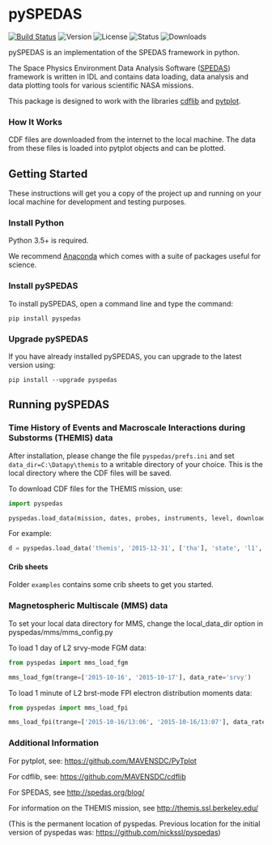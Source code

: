 
# pySPEDAS
[![Build Status](https://travis-ci.com/spedas/pyspedas.svg?branch=master)](https://travis-ci.com/spedas/pyspedas)
![Version](https://img.shields.io/pypi/v/pyspedas.svg)
![License](https://img.shields.io/pypi/l/pyspedas.svg)
![Status](https://img.shields.io/pypi/status/pyspedas.svg)
![Downloads](https://img.shields.io/pypi/dm/pyspedas.svg)

pySPEDAS is an implementation of the SPEDAS framework in python. 

The Space Physics Environment Data Analysis Software ([SPEDAS](http://spedas.org/wiki)) framework is written in IDL and contains data loading, data analysis and data plotting tools for various scientific NASA missions.   

This package is designed to work with the libraries [cdflib](https://github.com/MAVENSDC/cdflib) and [pytplot](https://github.com/MAVENSDC/PyTplot).

### How It Works

CDF files are downloaded from the internet to the local machine. 
The data from these files is loaded into pytplot objects and can be plotted. 

## Getting Started

These instructions will get you a copy of the project up and running on your local machine for development and testing purposes.

### Install Python

Python 3.5+ is required.  

We recommend [Anaconda](https://www.continuum.io/downloads/) which comes with a suite of packages useful for science. 

### Install pySPEDAS

To install pySPEDAS, open a command line and type the command:

`pip install pyspedas`

### Upgrade pySPEDAS

If you have already installed pySPEDAS, you can upgrade to the latest version using:

`pip install --upgrade pyspedas`


## Running pySPEDAS

### Time History of Events and Macroscale Interactions during Substorms (THEMIS) data
After installation, please change the file `pyspedas/prefs.ini` and set `data_dir=C:\Datapy\themis` to a writable directory of your choice. This is the local directory where the CDF files will be saved. 

To download CDF files for the THEMIS mission, use: 

```python
import pyspedas

pyspedas.load_data(mission, dates, probes, instruments, level, downloadonly)

```
For example: 

```python
d = pyspedas.load_data('themis', '2015-12-31', ['tha'], 'state', 'l1', False)
```

#### Crib sheets

Folder `examples` contains some crib sheets to get you started. 

### Magnetospheric Multiscale (MMS) data
To set your local data directory for MMS, change the local_data_dir option in pyspedas/mms/mms_config.py

To load 1 day of L2 srvy-mode FGM data:
```python
from pyspedas import mms_load_fgm

mms_load_fgm(trange=['2015-10-16', '2015-10-17'], data_rate='srvy')
```

To load 1 minute of L2 brst-mode FPI electron distribution moments data:
```python
from pyspedas import mms_load_fpi

mms_load_fpi(trange=['2015-10-16/13:06', '2015-10-16/13:07'], data_rate='brst', datatype='des-moms')
```

### Additional Information

For pytplot, see: https://github.com/MAVENSDC/PyTplot

For cdflib, see: https://github.com/MAVENSDC/cdflib

For SPEDAS, see http://spedas.org/blog/

For information on the THEMIS mission, see http://themis.ssl.berkeley.edu/ 

(This is the permanent location of pyspedas. Previous location for the initial version of pyspedas was: https://github.com/nickssl/pyspedas)

